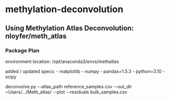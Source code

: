 # methylation-deconvolution
## Using Methylation Atlas Deconvolution: nloyfer/meth_atlas 

### Package Plan ###

  environment location: /opt/anaconda3/envs/methatlas

  added / updated specs:
    - matplotlib
    - numpy
    - pandas=1.5.3
    - python=3.10
    - scipy

deconvolve.py --atlas_path reference_samples.csv --out_dir ~Users/.../Meth_atlas/ --plot --residuals bulk_samples.csv 
